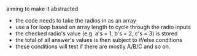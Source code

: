 aiming to make it abstracted
- the code needs to take the radios in as an array 
- use a for loop based on array length to cycle through the radio inputs
- the checked radio's value (e.g. a's = 1, b's = 2, c's = 3) is stored 
- the total of all answer's values is then subject to if/else conditions
- these conditions will test if there are mostly A/B/C and so on.
